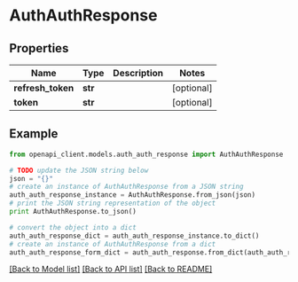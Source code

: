 # AuthAuthResponse


## Properties
Name | Type | Description | Notes
------------ | ------------- | ------------- | -------------
**refresh_token** | **str** |  | [optional] 
**token** | **str** |  | [optional] 

## Example

```python
from openapi_client.models.auth_auth_response import AuthAuthResponse

# TODO update the JSON string below
json = "{}"
# create an instance of AuthAuthResponse from a JSON string
auth_auth_response_instance = AuthAuthResponse.from_json(json)
# print the JSON string representation of the object
print AuthAuthResponse.to_json()

# convert the object into a dict
auth_auth_response_dict = auth_auth_response_instance.to_dict()
# create an instance of AuthAuthResponse from a dict
auth_auth_response_form_dict = auth_auth_response.from_dict(auth_auth_response_dict)
```
[[Back to Model list]](../README.md#documentation-for-models) [[Back to API list]](../README.md#documentation-for-api-endpoints) [[Back to README]](../README.md)


